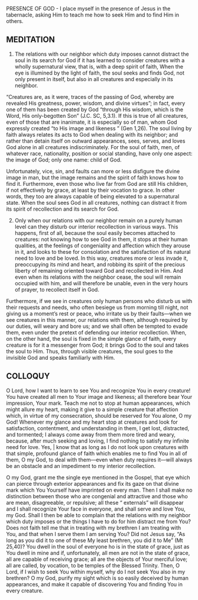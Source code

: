 PRESENCE OF GOD - I place myself in the presence of Jesus in the tabernacle, asking Him to teach me how to seek Him and to find Him in others.

## MEDITATION

1. The relations with our neighbor which duty imposes cannot distract the soul in its search for God if it has learned to consider creatures with a wholly supernatural view, that is, with a deep spirit of faith, When the eye is illumined by the light of faith, the soul seeks and finds God, not only present in itself, but also in all creatures and especially in its neighbor.

“Creatures are, as it were, traces of the passing of God, whereby are revealed His greatness, power, wisdom, and divine virtues”; in fact, every one of them has been created by God “through His wisdom, which is the Word, His only-begotten Son” (J.C. SC, 5,3.1). If this is true of all creatures, even of those that are inanimate, it is especially so of man, whom God expressly created “to His image and likeness ” (Gen 1,26). The soul living by faith always relates its acts to God when dealing with its neighbor; and rather than detain itself on outward appearances, sees, serves, and loves God alone in all creatures indiscriminately. For the soul of faith, men, of whatever race, nationality, position or social standing, have only one aspect: the image of God; only one name: child of God.

Unfortunately, vice, sin, and faults can more or less disfigure the divine image in man, but the image remains and the spirit of faith knows how to find it. Furthermore, even those who live far from God are still His children, if not effectively by grace, at least by their vocation to grace. In other words, they too are always capable of being elevated to a supernatural state. When the soul sees God in all creatures, nothing can distract it from its spirit of recollection and its search for God. 


2. Only when our relations with our neighbor remain on a purely human level can they disturb our interior recollection in various ways. This happens, first of all, because the soul easily becomes attached to creatures: not knowing how to see God in them, it stops at their human qualities, at the feelings of congeniality and affection which they arouse in it, and looks to these for consolation and the satisfaction of its natural need to love and be loved. In this way, creatures more or less invade it, preoccupying its mind and heart, and robbing its spirit of the precious liberty of remaining oriented toward God and recollected in Him. And even when its relations with the neighbor cease, the soul will remain occupied with him, and will therefore be unable, even in the very hours of prayer, to recollect itself in God.

Furthermore, if we see in creatures only human persons who disturb us with their requests and needs, who often besiege us from morning till night, not giving us a moment’s rest or peace, who irritate us by their faults—when we see creatures in this manner, our relations with them, although required by our duties, will weary and bore us; and we shall often be tempted to evade them, even under the pretext of defending our interior recollection. When, on the other hand, the soul is fixed in the simple glance of faith, every creature is for it a messenger from God; it brings God to the soul and takes the soul to Him. Thus, through visible creatures, the soul goes to the invisible God and speaks familiarly with Him. 

## COLLOQUY

O Lord, how I want to learn to see You and recognize You in every creature! You have created all men to Your image and likeness; all therefore bear Your impression, Your mark. Teach me not to stop at human appearances, which might allure my heart, making it give to a simple creature that affection which, in virtue of my consecration, should be reserved for You alone, O my God! Whenever my glance and my heart stop at creatures and look for satisfaction, contentment, and understanding in them, I get lost, distracted, and tormented; I always come away from them more tired and weary, because, after much seeking and loving, I find nothing to satisfy my infinite need for love. Yes, | know that as long as I do not look upon creatures with that simple, profound glance of faith which enables me to find You in all of them, O my God, to deal with them—even when duty requires it—will always be an obstacle and an impediment to my interior recollection. 

O my God, grant me the single eye mentioned in the Gospel, that eye which can pierce through exterior appearances and fix its gaze on that divine mark which You Yourself have imprinted on every man. Then I shall make no distinction between those who are congenial and attractive and those who are mean, disagreeable, or repulsive; all these “ externals” will disappear and I shall recognize Your face in everyone, and shall serve and love You, my God. Shall I then be able to complain that the relations with my neighbor which duty imposes or the things I have to do for him distract me from You? Does not faith tell me that in treating with my brethren I am treating with You, and that when I serve them I am serving You? Did not Jesus say, “As long as you did it to one of these My least brethren, you did it to Me” (Mt 25,40)? You dwell in the soul of everyone ho is in the state of grace, just as You dwell in mine and if, unfortunately, all men are not in the state of grace, all are capable of receiving grace; all are the objects of Your merciful love; all are called, by vocation, to be temples of the Blessed Trinity. Then, O Lord, if I wish to seek You within myself, why do I not seek You also in my brethren? O my God, purify my sight which is so easily deceived by human appearances, and make it capable of discovering You and finding You in every creature.